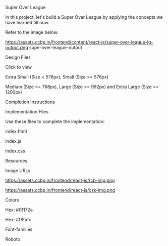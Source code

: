 Super Over League

In this project, let's build a Super Over League by applying the concepts we have learned till now.

Refer to the image below:

https://assets.ccbp.in/frontend/content/react-js/super-over-league-lg-output.png
supe-over-league-output


Design Files

Click to view

Extra Small (Size < 576px), Small (Size >= 576px)

Medium (Size >= 768px), Large (Size >= 992px) and Extra Large (Size >= 1200px)

Completion Instructions

Implementation Files

Use these files to complete the implementation:

index.html

index.js

index.css

Resources

Image URLs

https://assets.ccbp.in/frontend/react-js/rcb-img.png

https://assets.ccbp.in/frontend/react-js/csk-img.png

Colors

Hex: #0f172a

Hex: #f8fafc

Font-families

Roboto
